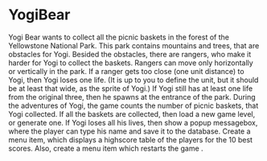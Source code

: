 # YogiBear
Yogi Bear wants to collect all the picnic baskets in the forest of the Yellowstone National Park. This park 
contains mountains and trees, that are obstacles for Yogi. Besided the obstacles, there are rangers, who 
make it harder for Yogi to collect the baskets. Rangers can move only horizontally or vertically in the park. 
If a ranger gets too close (one unit distance) to Yogi, then Yogi loses one life. (It is up to you to define the 
unit, but it should be at least that wide, as the sprite of Yogi.) If Yogi still has at least one life from the 
original three, then he spawns at the entrance of the park. 
During the adventures of Yogi, the game counts the number of picnic baskets, that Yogi collected. If all 
the baskets are collected, then load a new game level, or generate one. If Yogi loses all his lives, then 
show a popup messagebox, where the player can type his name and save it to the database. Create a 
menu item, which displays a highscore table of the players for the 10 best scores. Also, create a menu 
item which restarts the game .